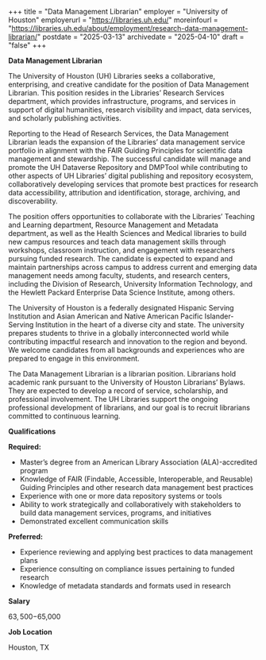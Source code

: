 +++
title = "Data Management Librarian"
employer = "University of Houston"
employerurl = "https://libraries.uh.edu/"
moreinfourl = "https://libraries.uh.edu/about/employment/research-data-management-librarian/"
postdate = "2025-03-13"
archivedate = "2025-04-10"
draft = "false"
+++

**Data Management Librarian**

The University of Houston (UH) Libraries seeks a collaborative, enterprising, and creative candidate for the position of Data Management Librarian. This position resides in the Libraries’ Research Services department, which provides infrastructure, programs, and services in support of digital humanities, research visibility and impact, data services, and scholarly publishing activities.

Reporting to the Head of Research Services, the Data Management Librarian leads the expansion of the Libraries’ data management service portfolio in alignment with the FAIR Guiding Principles for scientific data management and stewardship. The successful candidate will manage and promote the UH Dataverse Repository and DMPTool while contributing to other aspects of UH Libraries’ digital publishing and repository ecosystem, collaboratively developing services that promote best practices for research data accessibility, attribution and identification, storage, archiving, and discoverability.

The position offers opportunities to collaborate with the Libraries’ Teaching and Learning department, Resource Management and Metadata department, as well as the Health Sciences and Medical libraries to build new campus resources and teach data management skills through workshops, classroom instruction, and engagement with researchers pursuing funded research. The candidate is expected to expand and maintain partnerships across campus to address current and emerging data management needs among faculty, students, and research centers, including the Division of Research, University Information Technology, and the Hewlett Packard Enterprise Data Science Institute, among others.

The University of Houston is a federally designated Hispanic Serving Institution and Asian American and Native American Pacific Islander-Serving Institution in the heart of a diverse city and state. The university prepares students to thrive in a globally interconnected world while contributing impactful research and innovation to the region and beyond. We welcome candidates from all backgrounds and experiences who are prepared to engage in this environment.

The Data Management Librarian is a librarian position. Librarians hold academic rank pursuant to the University of Houston Librarians’ Bylaws. They are expected to develop a record of service, scholarship, and professional involvement. The UH Libraries support the ongoing professional development of librarians, and our goal is to recruit librarians committed to continuous learning.

**Qualifications**

**Required:**

- Master’s degree from an American Library Association (ALA)-accredited program
- Knowledge of FAIR (Findable, Accessible, Interoperable, and Reusable) Guiding Principles and other research data management best practices
- Experience with one or more data repository systems or tools
- Ability to work strategically and collaboratively with stakeholders to build data management services, programs, and initiatives
- Demonstrated excellent communication skills

**Preferred:**

- Experience reviewing and applying best practices to data management plans
- Experience consulting on compliance issues pertaining to funded research
- Knowledge of metadata standards and formats used in research

**Salary**

$63,500-$65,000

**Job Location**

Houston, TX
